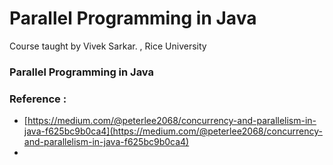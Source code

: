 # Parallel Programming in Java

Course taught by Vivek Sarkar. , Rice University 



### Parallel Programming in Java







### Reference  :

*  [https://medium.com/@peterlee2068/concurrency-and-parallelism-in-java-f625bc9b0ca4](https://medium.com/@peterlee2068/concurrency-and-parallelism-in-java-f625bc9b0ca4)
* 
